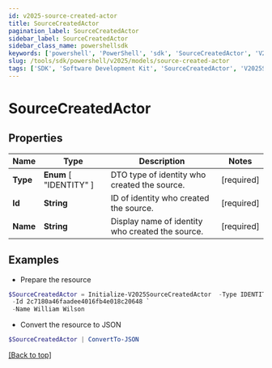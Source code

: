 ```yaml
---
id: v2025-source-created-actor
title: SourceCreatedActor
pagination_label: SourceCreatedActor
sidebar_label: SourceCreatedActor
sidebar_class_name: powershellsdk
keywords: ['powershell', 'PowerShell', 'sdk', 'SourceCreatedActor', 'V2025SourceCreatedActor'] 
slug: /tools/sdk/powershell/v2025/models/source-created-actor
tags: ['SDK', 'Software Development Kit', 'SourceCreatedActor', 'V2025SourceCreatedActor']
---
```



# SourceCreatedActor

## Properties

Name | Type | Description | Notes
------------ | ------------- | ------------- | -------------
**Type** |  **Enum** [  "IDENTITY" ] | DTO type of identity who created the source. | [required]
**Id** | **String** | ID of identity who created the source. | [required]
**Name** | **String** | Display name of identity who created the source. | [required]

## Examples

- Prepare the resource
```powershell
$SourceCreatedActor = Initialize-V2025SourceCreatedActor  -Type IDENTITY `
 -Id 2c7180a46faadee4016fb4e018c20648 `
 -Name William Wilson
```

- Convert the resource to JSON
```powershell
$SourceCreatedActor | ConvertTo-JSON
```


[[Back to top]](#) 

